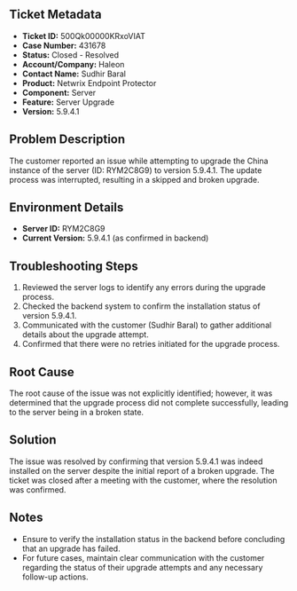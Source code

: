 ## Ticket Metadata
- **Ticket ID:** 500Qk00000KRxoVIAT
- **Case Number:** 431678
- **Status:** Closed - Resolved
- **Account/Company:** Haleon
- **Contact Name:** Sudhir Baral
- **Product:** Netwrix Endpoint Protector
- **Component:** Server
- **Feature:** Server Upgrade
- **Version:** 5.9.4.1

## Problem Description
The customer reported an issue while attempting to upgrade the China instance of the server (ID: RYM2C8G9) to version 5.9.4.1. The update process was interrupted, resulting in a skipped and broken upgrade.

## Environment Details
- **Server ID:** RYM2C8G9
- **Current Version:** 5.9.4.1 (as confirmed in backend)

## Troubleshooting Steps
1. Reviewed the server logs to identify any errors during the upgrade process.
2. Checked the backend system to confirm the installation status of version 5.9.4.1.
3. Communicated with the customer (Sudhir Baral) to gather additional details about the upgrade attempt.
4. Confirmed that there were no retries initiated for the upgrade process.

## Root Cause
The root cause of the issue was not explicitly identified; however, it was determined that the upgrade process did not complete successfully, leading to the server being in a broken state.

## Solution
The issue was resolved by confirming that version 5.9.4.1 was indeed installed on the server despite the initial report of a broken upgrade. The ticket was closed after a meeting with the customer, where the resolution was confirmed.

## Notes
- Ensure to verify the installation status in the backend before concluding that an upgrade has failed.
- For future cases, maintain clear communication with the customer regarding the status of their upgrade attempts and any necessary follow-up actions.